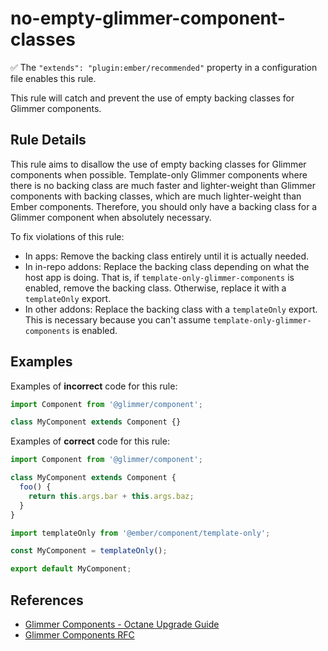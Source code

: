 # no-empty-glimmer-component-classes

:white_check_mark: The `"extends": "plugin:ember/recommended"` property in a configuration file enables this rule.

This rule will catch and prevent the use of empty backing classes for Glimmer components.

## Rule Details

This rule aims to disallow the use of empty backing classes for Glimmer components when possible. Template-only Glimmer components where there is no backing class are much faster and lighter-weight than Glimmer components with backing classes, which are much lighter-weight than Ember components. Therefore, you should only have a backing class for a Glimmer component when absolutely necessary.

To fix violations of this rule:

- In apps: Remove the backing class entirely until it is actually needed.
- In in-repo addons: Replace the backing class depending on what the host app is doing. That is, if `template-only-glimmer-components` is enabled, remove the backing class. Otherwise, replace it with a `templateOnly` export.
- In other addons: Replace the backing class with a `templateOnly` export. This is necessary because you can't assume `template-only-glimmer-components` is enabled.

## Examples

Examples of **incorrect** code for this rule:

```js
import Component from '@glimmer/component';

class MyComponent extends Component {}
```

Examples of **correct** code for this rule:

```js
import Component from '@glimmer/component';

class MyComponent extends Component {
  foo() {
    return this.args.bar + this.args.baz;
  }
}
```

```js
import templateOnly from '@ember/component/template-only';

const MyComponent = templateOnly();

export default MyComponent;
```

## References

- [Glimmer Components - Octane Upgrade Guide](https://guides.emberjs.com/release/upgrading/current-edition/glimmer-components/)
- [Glimmer Components RFC](https://emberjs.github.io/rfcs/0416-glimmer-components.html)
